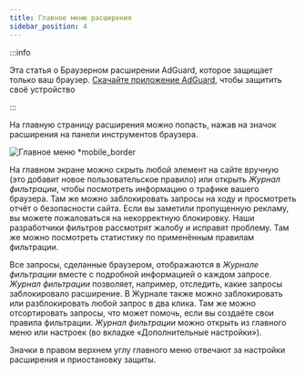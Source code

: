 ```yaml
---
title: Главное меню расширения
sidebar_position: 4
---
```


:::info

Эта статья о Браузерном расширении AdGuard, которое защищает только ваш браузер. [Скачайте приложение AdGuard](https://agrd.io/download-kb-adblock), чтобы защитить своё устройство

:::

На главную страницу расширения можно попасть, нажав на значок расширения на панели инструментов браузера.

![Главное меню \*mobile\_border](https://cdn.adtidy.org/content/Kb/ad_blocker/browser_extension/ad_blocker_browser_extension_main.png)

На главном экране можно скрыть любой элемент на сайте вручную (это добавит новое пользовательское правило) или открыть _Журнал фильтрации_, чтобы посмотреть информацию о трафике вашего браузера. Там же можно заблокировать запросы на ходу и просмотреть отчёт о безопасности сайта. Если вы заметили пропущенную рекламу, вы можете пожаловаться на некорректную блокировку. Наши разработчики фильтров рассмотрят жалобу и исправят проблему. Там же можно посмотреть статистику по применённым правилам фильтрации.

Все запросы, сделанные браузером, отображаются в _Журнале фильтрации_ вместе с подробной информацией о каждом запросе. _Журнал фильтрации_ позволяет, например, отследить, какие запросы заблокировало расширение. В Журнале также можно заблокировать или разблокировать любой запрос в два клика. Там же можно отсортировать запросы, что может помочь, если вы создаёте свои правила фильтрации. _Журнал фильтрации_ можно открыть из главного меню или настроек (во вкладке «Дополнительные настройки»).

Значки в правом верхнем углу главного меню отвечают за настройки расширения и приостановку защиты.
